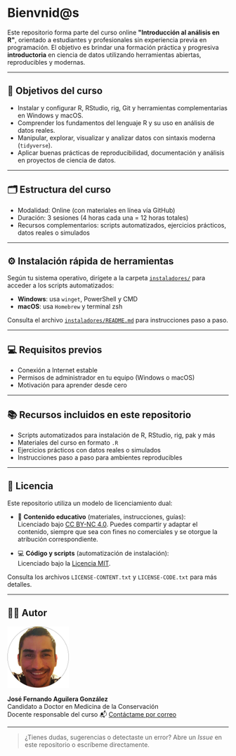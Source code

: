 
# Bienvnid@s

Este repositorio forma parte del curso online **"Introducción al análisis en R"**, orientado a estudiantes y profesionales sin experiencia previa en programación. El objetivo es brindar una formación práctica y progresiva **introductoria** en ciencia de datos utilizando herramientas abiertas, reproducibles y modernas.

---

## 🎯 Objetivos del curso

- Instalar y configurar R, RStudio, rig, Git y herramientas complementarias en Windows y macOS.
- Comprender los fundamentos del lenguaje R y su uso en análisis de datos reales.
- Manipular, explorar, visualizar y analizar datos con sintaxis moderna (`tidyverse`).
- Aplicar buenas prácticas de reproducibilidad, documentación y análisis en proyectos de ciencia de datos.

---

## 🗂️ Estructura del curso

- Modalidad: Online (con materiales en línea vía GitHub)
- Duración: 3 sesiones (4 horas cada una = 12 horas totales)
- Recursos complementarios: scripts automatizados, ejercicios prácticos, datos reales o simulados

---

## ⚙️ Instalación rápida de herramientas

Según tu sistema operativo, dirígete a la carpeta [`instaladores/`](./instaladores) para acceder a los scripts automatizados:

- **Windows**: usa `winget`, PowerShell y CMD
- **macOS**: usa `Homebrew` y terminal zsh

Consulta el archivo [`instaladores/README.md`](./instaladores/README.md) para instrucciones paso a paso.

---

## 💻 Requisitos previos

- Conexión a Internet estable
- Permisos de administrador en tu equipo (Windows o macOS)
- Motivación para aprender desde cero

---

## 📚 Recursos incluidos en este repositorio

- Scripts automatizados para instalación de R, RStudio, rig, pak y más
- Materiales del curso en formato `.R`
- Ejercicios prácticos con datos reales o simulados
- Instrucciones paso a paso para ambientes reproducibles

---

## 📜 Licencia

Este repositorio utiliza un modelo de licenciamiento dual:

- 📘 **Contenido educativo** (materiales, instrucciones, guías):  
  Licenciado bajo [CC BY-NC 4.0](https://creativecommons.org/licenses/by-nc/4.0/). Puedes compartir y adaptar el contenido, siempre que sea con fines no comerciales y se otorgue la atribución correspondiente.

- 💻 **Código y scripts** (automatización de instalación):  
  Licenciado bajo la [Licencia MIT](./LICENSE-CODE.txt).

Consulta los archivos `LICENSE-CONTENT.txt` y `LICENSE-CODE.txt` para más detalles.

---

## 👨‍🏫 Autor

<p align="left">
  <a href="https://www.linkedin.com/in/mvzferglez/" target="_blank">
    <img src="./img/fer.png" alt="José Fernando Aguilera González" width="140"
    style="border-circle: 50%"/>
  </a>
</p>

**José Fernando Aguilera González**  
Candidato a Doctor en Medicina de la Conservación  
Docente responsable del curso
📬 [Contáctame por correo](mailto:mvzferglez@gmail.com)

---

> ¿Tienes dudas, sugerencias o detectaste un error? Abre un *Issue* en este repositorio o escríbeme directamente.
